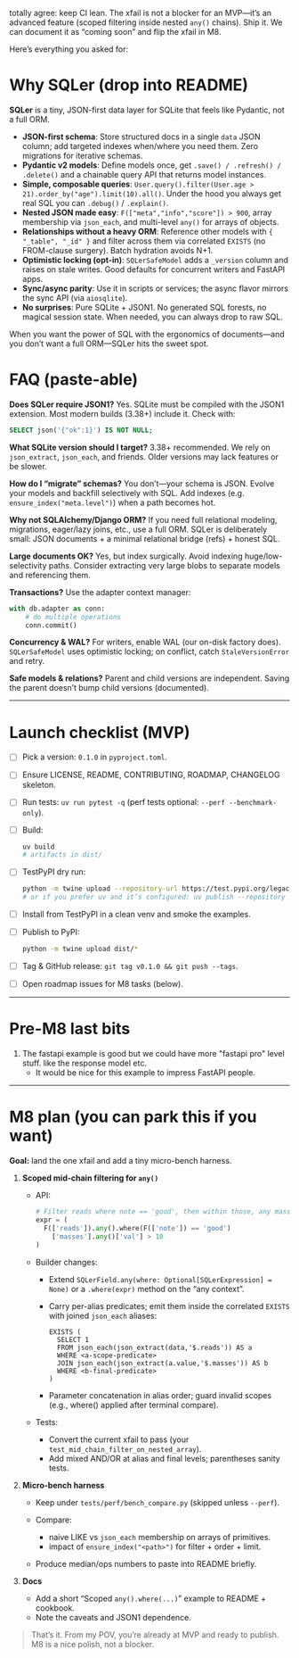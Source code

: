 totally agree: keep CI lean. The xfail is not a blocker for an MVP—it’s an advanced feature (scoped filtering inside nested `any()` chains). Ship it. We can document it as “coming soon” and flip the xfail in M8.

Here’s everything you asked for:

# Why SQLer (drop into README)

**SQLer** is a tiny, JSON-first data layer for SQLite that feels like Pydantic, not a full ORM.

- **JSON-first schema**: Store structured docs in a single `data` JSON column; add targeted indexes when/where you need them. Zero migrations for iterative schemas.
- **Pydantic v2 models**: Define models once, get `.save() / .refresh() / .delete()` and a chainable query API that returns model instances.
- **Simple, composable queries**: `User.query().filter(User.age > 21).order_by("age").limit(10).all()`. Under the hood you always get real SQL you can `.debug()` / `.explain()`.
- **Nested JSON made easy**: `F(["meta","info","score"]) > 900`, array membership via `json_each`, and multi-level `any()` for arrays of objects.
- **Relationships without a heavy ORM**: Reference other models with `{ "_table", "_id" }` and filter across them via correlated `EXISTS` (no FROM-clause surgery). Batch hydration avoids N+1.
- **Optimistic locking (opt-in)**: `SQLerSafeModel` adds a `_version` column and raises on stale writes. Good defaults for concurrent writers and FastAPI apps.
- **Sync/async parity**: Use it in scripts or services; the async flavor mirrors the sync API (via `aiosqlite`).
- **No surprises**: Pure SQLite + JSON1. No generated SQL forests, no magical session state. When needed, you can always drop to raw SQL.

When you want the power of SQL with the ergonomics of documents—and you don’t want a full ORM—SQLer hits the sweet spot.

# FAQ (paste-able)

**Does SQLer require JSON1?**
Yes. SQLite must be compiled with the JSON1 extension. Most modern builds (3.38+) include it. Check with:

```sql
SELECT json('{"ok":1}') IS NOT NULL;
```

**What SQLite version should I target?**
3.38+ recommended. We rely on `json_extract`, `json_each`, and friends. Older versions may lack features or be slower.

**How do I “migrate” schemas?**
You don’t—your schema is JSON. Evolve your models and backfill selectively with SQL. Add indexes (e.g. `ensure_index("meta.level")`) when a path becomes hot.

**Why not SQLAlchemy/Django ORM?**
If you need full relational modeling, migrations, eager/lazy joins, etc., use a full ORM. SQLer is deliberately small: JSON documents + a minimal relational bridge (refs) + honest SQL.

**Large documents OK?**
Yes, but index surgically. Avoid indexing huge/low-selectivity paths. Consider extracting very large blobs to separate models and referencing them.

**Transactions?**
Use the adapter context manager:

```python
with db.adapter as conn:
    # do multiple operations
    conn.commit()
```

**Concurrency & WAL?**
For writers, enable WAL (our on-disk factory does). `SQLerSafeModel` uses optimistic locking; on conflict, catch `StaleVersionError` and retry.

**Safe models & relations?**
Parent and child versions are independent. Saving the parent doesn’t bump child versions (documented).

---

# Launch checklist (MVP)

- [ ] Pick a version: `0.1.0` in `pyproject.toml`.
- [ ] Ensure LICENSE, README, CONTRIBUTING, ROADMAP, CHANGELOG skeleton.
- [ ] Run tests: `uv run pytest -q` (perf tests optional: `--perf --benchmark-only`).
- [ ] Build:

  ```bash
  uv build
  # artifacts in dist/
  ```

- [ ] TestPyPI dry run:

  ```bash
  python -m twine upload --repository-url https://test.pypi.org/legacy/ dist/*
  # or if you prefer uv and it’s configured: uv publish --repository testpypi
  ```

- [ ] Install from TestPyPI in a clean venv and smoke the examples.
- [ ] Publish to PyPI:

  ```bash
  python -m twine upload dist/*
  ```

- [ ] Tag & GitHub release: `git tag v0.1.0 && git push --tags`.
- [ ] Open roadmap issues for M8 tasks (below).

---

# Pre-M8 last bits

1. The fastapi example is good but we could have more "fastapi pro" level stuff. like the response model etc.
   - It would be nice for this example to impress FastAPI people.

---

# M8 plan (you can park this if you want)

**Goal:** land the one xfail and add a tiny micro-bench harness.

1. **Scoped mid-chain filtering for `any()`**

   - API:

     ```python
     # Filter reads where note == 'good', then within those, any mass.val > 10
     expr = (
       F(['reads']).any().where(F(['note']) == 'good')
         ['masses'].any()['val'] > 10
     )
     ```

   - Builder changes:

     - Extend `SQLerField.any(where: Optional[SQLerExpression] = None)` or a `.where(expr)` method on the “any context”.
     - Carry per-alias predicates; emit them inside the correlated `EXISTS` with joined `json_each` aliases:

       ```
       EXISTS (
         SELECT 1
         FROM json_each(json_extract(data,'$.reads')) AS a
         WHERE <a-scope-predicate>
         JOIN json_each(json_extract(a.value,'$.masses')) AS b
         WHERE <b-final-predicate>
       )
       ```

     - Parameter concatenation in alias order; guard invalid scopes (e.g., where() applied after terminal compare).

   - Tests:

     - Convert the current xfail to pass (your `test_mid_chain_filter_on_nested_array`).
     - Add mixed AND/OR at alias and final levels; parentheses sanity tests.

2. **Micro-bench harness**

   - Keep under `tests/perf/bench_compare.py` (skipped unless `--perf`).
   - Compare:

     - naive LIKE vs `json_each` membership on arrays of primitives.
     - impact of `ensure_index("<path>")` for filter + order + limit.

   - Produce median/ops numbers to paste into README briefly.

3. **Docs**

   - Add a short “Scoped `any().where(...)`” example to README + cookbook.
   - Note the caveats and JSON1 dependence.

> That’s it. From my POV, you’re already at MVP and ready to publish. M8 is a nice polish, not a blocker.
